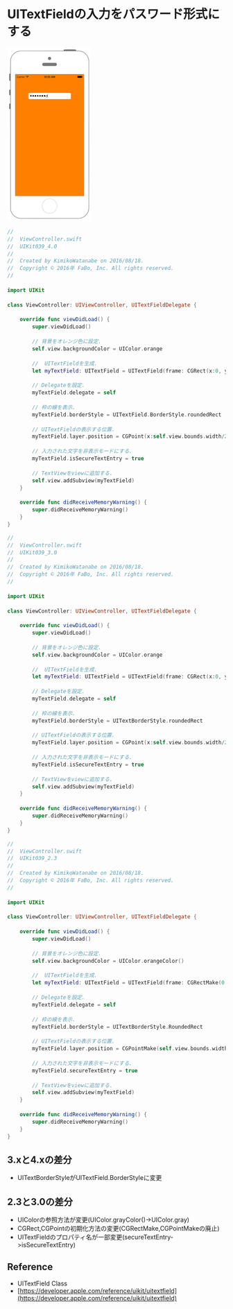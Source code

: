 # UITextFieldの入力をパスワード形式にする

![Preview uikit039](img/uikit039.png)

```swift fct_label="Swift 4.x"
//
//  ViewController.swift
//  UIKit039_4.0
//
//  Created by KimikoWatanabe on 2016/08/18.
//  Copyright © 2016年 FaBo, Inc. All rights reserved.
//

import UIKit

class ViewController: UIViewController, UITextFieldDelegate {
    
    override func viewDidLoad() {
        super.viewDidLoad()
        
        // 背景をオレンジ色に設定.
        self.view.backgroundColor = UIColor.orange
        
        //  UITextFieldを生成.
        let myTextField: UITextField = UITextField(frame: CGRect(x:0, y:0, width:200, height:30))
        
        // Delegateを設定.
        myTextField.delegate = self
        
        // 枠の線を表示.
        myTextField.borderStyle = UITextField.BorderStyle.roundedRect
        
        // UITextFieldの表示する位置.
        myTextField.layer.position = CGPoint(x:self.view.bounds.width/2, y:100)
        
        // 入力された文字を非表示モードにする.
        myTextField.isSecureTextEntry = true
        
        // TextViewをviewに追加する.
        self.view.addSubview(myTextField)
    }
    
    override func didReceiveMemoryWarning() {
        super.didReceiveMemoryWarning()
    }
}

```

```swift fct_label="Swift 3.x"
//
//  ViewController.swift
//  UIKit039_3.0
//
//  Created by KimikoWatanabe on 2016/08/18.
//  Copyright © 2016年 FaBo, Inc. All rights reserved.
//

import UIKit

class ViewController: UIViewController, UITextFieldDelegate {

    override func viewDidLoad() {
        super.viewDidLoad()

        // 背景をオレンジ色に設定.
        self.view.backgroundColor = UIColor.orange

        //  UITextFieldを生成.
        let myTextField: UITextField = UITextField(frame: CGRect(x:0, y:0, width:200, height:30))

        // Delegateを設定.
        myTextField.delegate = self

        // 枠の線を表示.
        myTextField.borderStyle = UITextBorderStyle.roundedRect

        // UITextFieldの表示する位置.
        myTextField.layer.position = CGPoint(x:self.view.bounds.width/2, y:100)

        // 入力された文字を非表示モードにする.
        myTextField.isSecureTextEntry = true

        // TextViewをviewに追加する.
        self.view.addSubview(myTextField)
    }

    override func didReceiveMemoryWarning() {
        super.didReceiveMemoryWarning()
    }
}
```

```swift fct_label="Swift 2.3"
//
//  ViewController.swift
//  UIKit039_2.3
//
//  Created by KimikoWatanabe on 2016/08/18.
//  Copyright © 2016年 FaBo, Inc. All rights reserved.
//

import UIKit

class ViewController: UIViewController, UITextFieldDelegate {

    override func viewDidLoad() {
        super.viewDidLoad()

        // 背景をオレンジ色に設定.
        self.view.backgroundColor = UIColor.orangeColor()

        //  UITextFieldを生成.
        let myTextField: UITextField = UITextField(frame: CGRectMake(0, 0, 200, 30))

        // Delegateを設定.
        myTextField.delegate = self

        // 枠の線を表示.
        myTextField.borderStyle = UITextBorderStyle.RoundedRect

        // UITextFieldの表示する位置.
        myTextField.layer.position = CGPointMake(self.view.bounds.width/2, 100)

        // 入力された文字を非表示モードにする.
        myTextField.secureTextEntry = true

        // TextViewをviewに追加する.
        self.view.addSubview(myTextField)
    }

    override func didReceiveMemoryWarning() {
        super.didReceiveMemoryWarning()
    }
}
```

## 3.xと4.xの差分
* UITextBorderStyleがUITextField.BorderStyleに変更

## 2.3と3.0の差分
* UIColorの参照方法が変更(UIColor.grayColor()->UIColor.gray)
* CGRect,CGPointの初期化方法の変更(CGRectMake,CGPointMakeの廃止)
* UITextFieldのプロパティ名が一部変更(secureTextEntry->isSecureTextEntry)

## Reference
* UITextField Class
 * [https://developer.apple.com/reference/uikit/uitextfield](https://developer.apple.com/reference/uikit/uitextfield)
